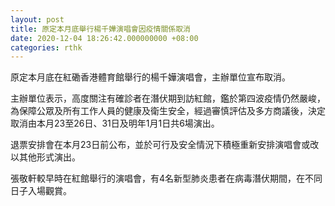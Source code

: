 ```yaml
---
layout: post
title: 原定本月底舉行楊千嬅演唱會因疫情關係取消
date: 2020-12-04 18:26:42.000000000 +08:00
categories: rthk
---
```


原定本月底在紅磡香港體育館舉行的楊千嬅演唱會，主辦單位宣布取消。

主辦單位表示，高度關注有確診者在潛伏期到訪紅館，鑑於第四波疫情仍然嚴峻，為保障公眾及所有工作人員的健康及衛生安全，經過審慎評估及多方商議後，決定取消由本月23至26日、31日及明年1月1日共6場演出。

退票安排會在本月23日前公布，並於可行及安全情況下積極重新安排演唱會或改以其他形式演出。

張敬軒較早時在紅館舉行的演唱會，有4名新型肺炎患者在病毒潛伏期間，在不同日子入場觀賞。
